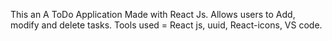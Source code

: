 This an A ToDo Application Made with React Js.
Allows users to Add, modify and delete tasks.
Tools used = React js, uuid, React-icons, VS code. 
